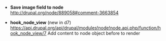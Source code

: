 * **Save image field to node**   
http://drupal.org/node/889058#comment-3663854

* **hook_node_view** (new in d7)
https://api.drupal.org/api/drupal/modules!node!node.api.php/function/hook_node_view/7
Add content to node object before to render
